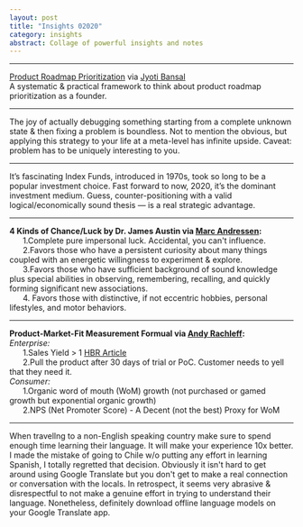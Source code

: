 ```yaml
---
layout: post
title: "Insights 02020" 
category: insights
abstract: Collage of powerful insights and notes
---
```


---

[Product Roadmap Prioritization](https://medium.com/unusual-ventures/jyoti-bansals-secret-to-managing-a-startup-s-product-roadmap-the-four-lists-d904963f4c2) via [Jyoti Bansal](https://twitter.com/jyotibansalsf)  
A systematic & practical framework to think about product roadmap prioritization as a founder.

---

The joy of actually debugging something starting from a complete unknown state & then fixing a problem is boundless. Not to mention the obvious, but applying this strategy to your life at a meta-level has infinite upside. Caveat: problem has to be uniquely interesting to you.

---

It’s fascinating Index Funds, introduced in 1970s, took so long to be a popular investment choice. Fast forward to now, 2020, it’s the dominant investment medium. Guess, counter-positioning with a valid logical/economically sound thesis — is a real strategic advantage.

---

**4 Kinds of Chance/Luck by Dr. James Austin via [Marc Andressen](https://twitter.com/pmarca):**     	
&nbsp;&nbsp;&nbsp;&nbsp;&nbsp;&nbsp;1.Complete pure impersonal luck. Accidental, you can't influence.  
&nbsp;&nbsp;&nbsp;&nbsp;&nbsp;&nbsp;2.Favors those who have a persistent curiosity about many things coupled with an energetic willingness to experiment & explore.  
&nbsp;&nbsp;&nbsp;&nbsp;&nbsp;&nbsp;3.Favors those who have sufficient background of sound knowledge plus special abilities in observing, remembering, recalling, and quickly forming significant new associations.  
&nbsp;&nbsp;&nbsp;&nbsp;&nbsp;&nbsp;4. Favors those with distinctive, if not eccentric hobbies, personal lifestyles, and motor behaviors. 

---

**Product-Market-Fit Measurement Formual via [Andy Rachleff](https://twitter.com/arachleff):**  
*Enterprise:*  
&nbsp;&nbsp;&nbsp;&nbsp;&nbsp;&nbsp;1.Sales Yield > 1 [HBR Article](https://hbr.org/2006/07/the-sales-learning-curve)  
&nbsp;&nbsp;&nbsp;&nbsp;&nbsp;&nbsp;2.Pull the product after 30 days of trial or PoC. Customer needs to yell that they need it.  
*Consumer:*  
&nbsp;&nbsp;&nbsp;&nbsp;&nbsp;&nbsp;1.Organic word of mouth (WoM) growth (not purchased or gamed growth but exponential organic growth)  
&nbsp;&nbsp;&nbsp;&nbsp;&nbsp;&nbsp;2.NPS (Net Promoter Score) - A Decent (not the best) Proxy for WoM  

---

When travellng to a non-English speaking country make sure to spend enough time learning their language. It will make your experience 10x better. I made the mistake of going to Chile w/o putting any effort in learning Spanish, I totally regretted that decision. Obviously it isn't hard to get around using Google Translate but you don't get to make a real connection or conversation with the locals. In retrospect, it seems very abrasive & disrespectful to not make a genuine effort in trying to understand their language. Nonetheless, definitely download offline language models on your Google Translate app.